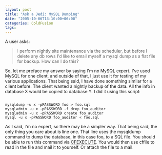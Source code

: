 ```yaml
---
layout: post
title: "Ask a Jedi: MySQL Dumping"
date: "2005-10-06T13:10:00+06:00"
categories: ColdFusion 
tags: 
---
```


A user asks:

<blockquote>
I perform nightly site maintenance via the scheduler, but before I delete any db rows I'd like to email myself a mysql dump as a flat file for backup. How can I do this?
</blockquote>

So, let me preface my answer by saying I'm no MySQL expert. I've used MySQL for one client, and outside of that, I just use it for testing of my various applications. That being said, I have done something similar for a client before. The client wanted a nightly backup of the data. All the info in database X would be copied to database Y. I did it using this script:

<code>
mysqldump -u x -pPASSWORD foo &gt; foo.sql
mysqladmin -u x -pPASSWORD -f drop foo_auditor
mysqladmin -u x -pPASSWORD create foo_auditor
mysql -u x -pPASSWORD foo_auditor &lt; foo.sql 
</code>

As I said, I'm no expert, so there may be a simpler way. That being said, the only thing you care about is line one. That line uses the mysqldump command to dump the database, in this case foo, to a SQL file. You should be able to run this command via <a href="http://livedocs.macromedia.com/coldfusion/7/htmldocs/00000243.htm">CFEXECUTE</a>. You would then use cffile to read in the file and mail it to yourself. Or attach the file to a mail.